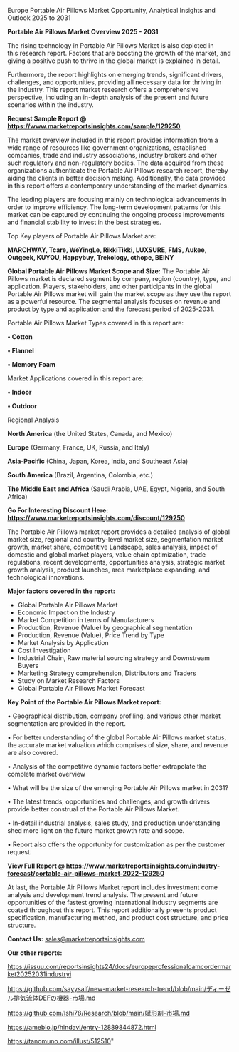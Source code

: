  Europe Portable Air Pillows Market Opportunity, Analytical Insights and Outlook 2025 to 2031

<Strong> Portable Air Pillows Market Overview 2025 - 2031</strong>

The rising technology in Portable Air Pillows Market is also depicted in this research report. Factors that are boosting the growth of the market, and giving a positive push to thrive in the global market is explained in detail.

Furthermore, the report highlights on emerging trends, significant drivers, challenges, and opportunities, providing all necessary data for thriving in the industry. This report market research offers a comprehensive perspective, including an in-depth analysis of the present and future scenarios within the industry.

<strong>Request Sample Report @ <a href=https://www.marketreportsinsights.com/sample/129250>https://www.marketreportsinsights.com/sample/129250</a></strong>

The market overview included in this report provides information from a wide range of resources like government organizations, established companies, trade and industry associations, industry brokers and other such regulatory and non-regulatory bodies. The data acquired from these organizations authenticate the Portable Air Pillows research report, thereby aiding the clients in better decision making. Additionally, the data provided in this report offers a contemporary understanding of the market dynamics.

The leading players are focusing mainly on technological advancements in order to improve efficiency. The long-term development patterns for this market can be captured by continuing the ongoing process improvements and financial stability to invest in the best strategies.

Top Key players of Portable Air Pillows Market are:

<strong>MARCHWAY, Tcare, WeYingLe, RikkiTikki, LUXSURE, FMS, Aukee, Outgeek, KUYOU, Happybuy, Trekology, cthope, BEINY</strong>

<strong><b>Global Portable Air Pillows Market Scope and Size:</b></strong>
The Portable Air Pillows market is declared segment by company, region (country), type, and application. Players, stakeholders, and other participants in the global Portable Air Pillows market will gain the market scope as they use the report as a powerful resource. The segmental analysis focuses on revenue and product by type and application and the forecast period of 2025-2031.

Portable Air Pillows Market Types covered in this report are:

<strong>• Cotton

• Flannel

• Memory Foam</strong>

Market Applications covered in this report are:

<strong>• Indoor

• Outdoor</strong> 

Regional Analysis

<strong>North America</strong> (the United States, Canada, and Mexico)

<strong>Europe</strong> (Germany, France, UK, Russia, and Italy)

<strong>Asia-Pacific</strong> (China, Japan, Korea, India, and Southeast Asia)

<strong>South America</strong> (Brazil, Argentina, Colombia, etc.)

<strong>The Middle East and Africa</strong> (Saudi Arabia, UAE, Egypt, Nigeria, and South Africa)

<strong>Go For Interesting Discount Here: <a href=https://www.marketreportsinsights.com/discount/129250>https://www.marketreportsinsights.com/discount/129250</a></strong>

The Portable Air Pillows market report provides a detailed analysis of global market size, regional and country-level market size, segmentation market growth, market share, competitive Landscape, sales analysis, impact of domestic and global market players, value chain optimization, trade regulations, recent developments, opportunities analysis, strategic market growth analysis, product launches, area marketplace expanding, and technological innovations.

<strong><b>Major factors covered in the report:</b></strong>
<ul>
  <li>Global Portable Air Pillows Market </li>
  <li>Economic Impact on the Industry</li>
  <li>Market Competition in terms of Manufacturers</li>
  <li>Production, Revenue (Value) by geographical segmentation</li>
  <li>Production, Revenue (Value), Price Trend by Type</li>
  <li>Market Analysis by Application</li>
  <li>Cost Investigation</li>
  <li>Industrial Chain, Raw material sourcing strategy and Downstream Buyers</li>
  <li>Marketing Strategy comprehension, Distributors and Traders</li>
  <li>Study on Market Research Factors</li>
  <li>Global Portable Air Pillows Market Forecast</li>
</ul>

<strong><b>Key Point of the Portable Air Pillows Market report:</b></strong>

• Geographical distribution, company profiling, and various other market segmentation are provided in the report.

• For better understanding of the global Portable Air Pillows market status, the accurate market valuation which comprises of size, share, and revenue are also covered.

• Analysis of the competitive dynamic factors better extrapolate the complete market overview

• What will be the size of the emerging Portable Air Pillows market in 2031?

• The latest trends, opportunities and challenges, and growth drivers provide better construal of the Portable Air Pillows Market.

• In-detail industrial analysis, sales study, and production understanding shed more light on the future market growth rate and scope.

• Report also offers the opportunity for customization as per the customer request.

<strong><b>View Full Report @ <a href=https://www.marketreportsinsights.com/industry-forecast/portable-air-pillows-market-2022-129250>https://www.marketreportsinsights.com/industry-forecast/portable-air-pillows-market-2022-129250</a></b></strong>


At last, the Portable Air Pillows Market report includes investment come analysis and development trend analysis. The present and future opportunities of the fastest growing international industry segments are coated throughout this report. This report additionally presents product specification, manufacturing method, and product cost structure, and price structure.

<strong>Contact Us:</strong>
sales@marketreportsinsights.com

<strong>Our other reports:</strong>

<a href=https://issuu.com/reportsinsights24/docs/europeprofessionalcamcordermarket20252031industryi>https://issuu.com/reportsinsights24/docs/europeprofessionalcamcordermarket20252031industryi</a>

<a href=https://github.com/sayysaif/new-market-research-trend/blob/main/ディーゼル排気流体DEFの機器-市場.md>https://github.com/sayysaif/new-market-research-trend/blob/main/ディーゼル排気流体DEFの機器-市場.md</a>

<a href=https://github.com/Ishi78/Research/blob/main/賦形剤-市場.md>https://github.com/Ishi78/Research/blob/main/賦形剤-市場.md</a>

<a href=https://ameblo.jp/hindavi/entry-12889844872.html>https://ameblo.jp/hindavi/entry-12889844872.html</a>

<a href=https://tanomuno.com/illust/512510>https://tanomuno.com/illust/512510</a>"

